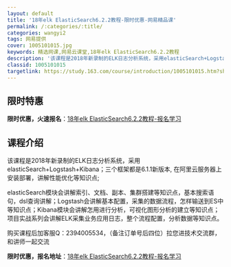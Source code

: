```yaml
---
layout: default
title: '18年elk ElasticSearch6.2.2教程-限时优惠-网易精品课'
permalink: /:categories/:title/
categories: wangyi2
tags: 网易提供
cover: 1005101015.jpg
keywords: 精选网课,网易云课堂,18年elk ElasticSearch6.2.2教程
description: '该课程是2018年新录制的ELK日志分析系统，采用elasticSearch+Logstash+Kibana；三个框架都'
classid: 1005101015
targetlink: https://study.163.com/course/introduction/1005101015.htm?share=1&shareId=1025206652&utm_campaign=share&utm_medium=iphoneShare&utm_source=&utm_u=1025206652
---
```


## 限时特惠

**限时优惠，火速报名**：[18年elk ElasticSearch6.2.2教程-报名学习](https://study.163.com/course/introduction/1005101015.htm?share=1&shareId=1025206652&utm_campaign=share&utm_medium=iphoneShare&utm_source=&utm_u=1025206652)

## 课程介绍

该课程是2018年新录制的ELK日志分析系统，采用elasticSearch+Logstash+Kibana；三个框架都是6.1.1新版本, 在阿里云服务器上安装部署，讲解性能优化等知识点;

elasticSearch模块会讲解索引、文档、副本、集群搭建等知识点，基本搜索语句，dsl查询讲解；Logstash会讲解基本配置，采集的数据流程，怎样输送到ES中等知识点；Kibana模块会讲解怎用进行分析，可视化图形分析的建立等知识点；项目实战系列会讲解ELK采集业务应用日志，整个流程配置，分析数据等知识点。

购买课程后加客服Q：2394005534，（备注订单号后四位）拉您进技术交流群，和讲师一起交流

**限时优惠，报名地址**：[18年elk ElasticSearch6.2.2教程-报名学习](https://study.163.com/course/introduction/1005101015.htm?share=1&shareId=1025206652&utm_campaign=share&utm_medium=iphoneShare&utm_source=&utm_u=1025206652)

